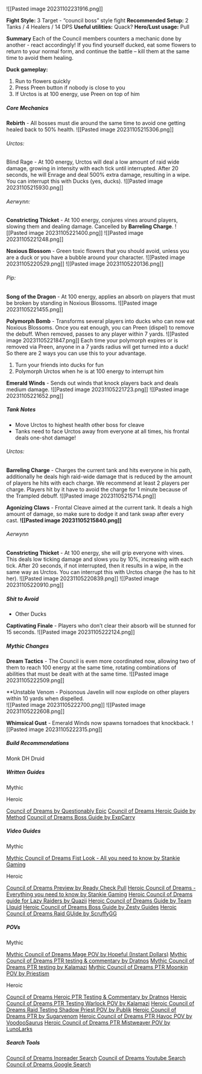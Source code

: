 ![[Pasted image 20231102231916.png]]


**Fight Style:** 3 Target - “council boss” style fight
**Recommended Setup:** 2 Tanks / 4 Healers / 14 DPS
**Useful utilities:** Quack?
**Hero/Lust usage:** Pull

**Summary**
Each of the Council members counters a mechanic done by another - react accordingly! If you find yourself ducked, eat some flowers to return to your normal form, and continue the battle – kill them at the same time to avoid them healing.

**Duck gameplay:**
1. Run to flowers quickly
2. Press Preen button if nobody is close to you
3. If Urctos is at 100 energy, use Preen on top of him
##### Core Mechanics
**Rebirth** - All bosses must die around the same time to avoid one getting healed back to 50% health.
	![[Pasted image 20231105215306.png]]

###### Urctos:
Blind Rage - At 100 energy, Urctos will deal a low amount of raid wide damage, growing in intensity with each tick until interrupted. After 20 seconds, he will Enrage and deal 500% extra damage, resulting in a wipe.  You can interrupt this with Ducks (yes, ducks).
	![[Pasted image 20231105215930.png]]
	

###### Aerwynn:

**Constricting Thicket** - At 100 energy, conjures vines around players, slowing them and dealing damage. Cancelled by **Barreling Charge**.
	![[Pasted image 20231105221400.png]]
	![[Pasted image 20231105221248.png]]

**Noxious Blossom** - Green toxic flowers that you should avoid, unless you are a duck or you have a bubble around your character.
	![[Pasted image 20231105220529.png]]
	![[Pasted image 20231105220136.png]]
###### Pip:
**Song of the Dragon** - At 100 energy, applies an absorb on players that must be broken by standing in Noxious Blossoms.
	![[Pasted image 20231105221455.png]]

**Polymorph Bomb** - Transforms several players into ducks who can now eat Noxious Blossoms. Once you eat enough, you can Preen (dispel) to remove the debuff. When removed, passes to any player within 7 yards.
	![[Pasted image 20231105221847.png]]
Each time your polymorph expires or is removed via Preen, anyone in a 7 yards radius will get turned into a duck! So there are 2 ways you can use this to your advantage.

1. Turn your friends into ducks for fun
2. Polymorph Urctos when he is at 100 energy to interrupt him

**Emerald Winds** - Sends out winds that knock players back and deals medium damage.
	![[Pasted image 20231105221723.png]]
	![[Pasted image 20231105221652.png]]


##### **Tank Notes**
* Move Urctos to highest health other boss for cleave
* Tanks need to face Urctos away from everyone at all times, his frontal deals one-shot damage!
###### Urctos: 
**Barreling Charge** - Charges the current tank and hits everyone in his path, additionally he deals high raid-wide damage that is reduced by the amount of players he hits with each charge. We recommend at least 2 players per charge.  Players hit by it have to avoid the charge for 1 minute because of the Trampled debuff.
	![[Pasted image 20231105215714.png]]


**Agonizing Claws** - Frontal Cleave aimed at the current tank. It deals a high amount of damage, so make sure to dodge it and tank swap after every cast.
	**![[Pasted image 20231105215840.png]]**

###### Aerwynn
**Constricting Thicket** - At 100 energy, she will grip everyone with vines. This deals low ticking damage and slows you by 10%, increasing with each tick. After 20 seconds, if not interrupted, then it results in a wipe, in the same way as Urctos.  You can interrupt this with Urctos charge (he has to hit her).
	![[Pasted image 20231105220839.png]]
	![[Pasted image 20231105220910.png]]
##### Shit to Avoid
* Other Ducks

**Captivating Finale** - Players who don’t clear their absorb will be stunned for 15 seconds.
	![[Pasted image 20231105222124.png]]


##### Mythic Changes
**Dream Tactics** - The Council is even more coordinated now, allowing two of them to reach 100 energy at the same time, rotating combinations of abilities that must be dealt with at the same time.
	![[Pasted image 20231105222509.png]]

**Unstable Venom - Poisonous Javelin will now explode on other players within 10 yards when dispelled.  
	![[Pasted image 20231105222700.png]]
	![[Pasted image 20231105222608.png]]

**Whimsical Gust** - Emerald Winds now spawns tornadoes that knockback.
![[Pasted image 20231105222315.png]]

##### Build Recommendations
Monk
DH
Druid

##### Written Guides
Mythic 

Heroic

[Council of Dreams by Questionably Epic](https://questionablyepic.com/amirdrassil-the-dreams-hope-raid/council-of-dreams/)
[Council of Dreams Heroic Guide by Method](https://www.method.gg/guides/amirdrassil-the-dreams-hope/council-of-dreams-heroic)
[Council of Dreams Boss Guide by ExpCarry](https://expcarry.com/council-of-dreams-tactics-strategies-guide-wow-raid)

##### Video Guides
Mythic

[Mythic Council of Dreams Fist Look - All you need to know by Stankie Gaming](https://www.youtube.com/watch?v=-Au7gtQaGOs&pp=ygUTImNvdW5jaWwgb2YgZHJlYW1zIg%3D%3D)



Heroic

[Council of Dreams Preview by Ready Check Pull](https://youtu.be/yGX_AvsdqB8?t=144)
[Heroic Council of Dreams - Everything you need to know by Stankie Gaming](https://www.youtube.com/watch?v=Rzs5r-Ojcyo&pp=ygUTImNvdW5jaWwgb2YgZHJlYW1zIg%3D%3D)
[Heroic Council of Dreams guide for Lazy Raiders by Quazii](https://www.youtube.com/watch?v=29SpV0JdyDo&pp=ygUTImNvdW5jaWwgb2YgZHJlYW1zIg%3D%3D)
[Heroic Council of Dreams Guide by Team LIquid](https://www.youtube.com/watch?v=wFxfBLgLKrs&pp=ygUTImNvdW5jaWwgb2YgZHJlYW1zIg%3D%3D)
[Heroic Council of Dreams Boss Guide by Zesty Guides](https://www.youtube.com/watch?v=raNOpzFh8E0&pp=ygUTImNvdW5jaWwgb2YgZHJlYW1zIg%3D%3D)
[Heroic Council of Dreams Raid GUide by ScruffyGG](https://www.youtube.com/watch?v=zfEr4UYi-mQ&pp=ygUTImNvdW5jaWwgb2YgZHJlYW1zIg%3D%3D)


##### POVs
Mythic

[Mythic Council of Dreams Mage POV by Hopeful (Instant Dollars)](https://www.youtube.com/watch?v=Xl-YWAjGuuM&t=679s)
[Mythic Council of Dreams PTR testing & commentary by Dratnos](https://www.youtube.com/watch?v=h8ooOqvR4HI&pp=ygUTImNvdW5jaWwgb2YgZHJlYW1zIg%3D%3D)
[Mythic Council of Dreams PTR testing by Kalamazi](https://www.youtube.com/watch?v=PqY_GnFDkAg&pp=ygUTImNvdW5jaWwgb2YgZHJlYW1zIg%3D%3D)
[Mythic Council of Dreams PTR Moonkin POV by Priestism](https://www.youtube.com/watch?v=bkSxHZlbm-o&pp=ygUTImNvdW5jaWwgb2YgZHJlYW1zIg%3D%3D)


Heroic

[Council of Dreams Heroic PTR Testing & Commentary by Dratnos](https://www.youtube.com/watch?v=xfEss5JHEk4&pp=ygUTImNvdW5jaWwgb2YgZHJlYW1zIg%3D%3D)
[Heroic Council of Dreams PTR Testing Warlock POV by Kalamazi](https://www.youtube.com/watch?v=GD90JKVxpfs&pp=ygUTImNvdW5jaWwgb2YgZHJlYW1zIg%3D%3D)
[Heroic Council of Dreams Raid Testing Shadow Priest POV by Publik](https://www.youtube.com/watch?v=lWztl2hq0xE&pp=ygUTImNvdW5jaWwgb2YgZHJlYW1zIg%3D%3D)
[Heroic Council of Dreams PTR by Sugarvenom](https://www.youtube.com/watch?v=wFxfBLgLKrs&pp=ygUTImNvdW5jaWwgb2YgZHJlYW1zIg%3D%3D)
[Heroic Council of Dreams PTR Havoc POV by VoodooSaurus](https://www.youtube.com/watch?v=9uQAJZYBYWI&pp=ygUTImNvdW5jaWwgb2YgZHJlYW1zIg%3D%3D)
[Heroic Council of Dreams PTR Mistweaver POV by LunoLarks](https://www.youtube.com/watch?v=8yhUbdKmnfc&pp=ygUTImNvdW5jaWwgb2YgZHJlYW1zIg%3D%3D)


##### Search Tools
[Council of Dreams Inoreader Search](https://www.inoreader.com/folder/Council%20of%20Dreams)
[Council of Dreams Youtube Search](https://www.youtube.com/results?search_query=%22Council+of+dreams%22&sp=EgIIAg%253D%253D)
[Council of Dreams Google Search](https://www.google.com/search?q=council+of+dreams+wow&tbs=qdr%3Ad&sxsrf=AM9HkKkO5cgQw3sOhp9T6zqbDSc4MpSSpg%3A1699209332970&uact=5)


